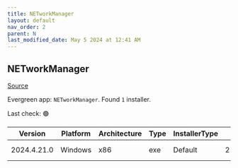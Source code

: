 ```yaml
---
title: NETworkManager
layout: default
nav_order: 2
parent: N
last_modified_date: May 5 2024 at 12:41 AM
---
```


## NETworkManager

[Source](https://github.com/BornToBeRoot/NETworkManager)

Evergreen app: `NETworkManager`. Found `1` installer.

Last check: 🟢

| Version     | Platform | Architecture | Type | InstallerType | Date      | Size     | URI                                                                                                                                                                                                                                    |
| ----------- | -------- | ------------ | ---- | ------------- | --------- | -------- | -------------------------------------------------------------------------------------------------------------------------------------------------------------------------------------------------------------------------------------- |
| 2024.4.21.0 | Windows  | x86          | exe  | Default       | 21/4/2024 | 18950390 | [https://github.com/BornToBeRoot/NETworkManager/releases/download/2024.4.21.0/NETworkManager_2024.4.21.0_Setup.exe](https://github.com/BornToBeRoot/NETworkManager/releases/download/2024.4.21.0/NETworkManager_2024.4.21.0_Setup.exe) |
